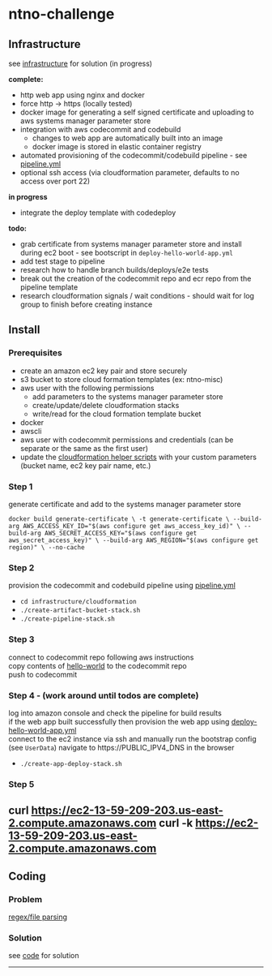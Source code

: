 # ntno-challenge

## Infrastructure
see [infrastructure](https://github.com/ntno/ntno-challenge/tree/master/infrastructure) for solution (in progress)

**complete:**
* http web app using nginx and docker
* force http -> https (locally tested)
* docker image for generating a self signed certificate and uploading to aws systems manager parameter store
* integration with aws codecommit and codebuild
  * changes to web app are automatically built into an image
  * docker image is stored in elastic container registry 
* automated provisioning of the codecommit/codebuild pipeline - see [pipeline.yml](https://github.com/ntno/ntno-challenge/tree/master/infrastructure/cloudformation/cft/pipeline.yml)
* optional ssh access (via cloudformation parameter, defaults to no access over port 22)


**in progress**
* integrate the deploy template with codedeploy

**todo:**
  * grab certificate from systems manager parameter store and install during ec2 boot - see bootscript in `deploy-hello-world-app.yml`
* add test stage to pipeline
* research how to handle branch builds/deploys/e2e tests
* break out the creation of the codecommit repo and ecr repo from the pipeline template 
* research cloudformation signals / wait conditions - should wait for log group to finish before creating instance


## Install
### Prerequisites
* create an amazon ec2 key pair and store securely
* s3 bucket to store cloud formation templates (ex: ntno-misc)
* aws user with the following permissions 
  * add parameters to the systems manager parameter store
  * create/update/delete cloudformation stacks
  * write/read for the cloud formation template bucket
* docker
* awscli
* aws user with codecommit permissions and credentials (can be separate or the same as the first user)
* update the [cloudformation helper scripts](https://github.com/ntno/ntno-challenge/tree/master/infrastructure/cloudformation/) with your custom parameters (bucket name, ec2 key pair name, etc.)  

### Step 1 
generate certificate and add to the systems manager parameter store

`docker build generate-certificate \
   -t generate-certificate \
   --build-arg AWS_ACCESS_KEY_ID="$(aws configure get aws_access_key_id)" \
   --build-arg AWS_SECRET_ACCESS_KEY="$(aws configure get aws_secret_access_key)" \
   --build-arg AWS_REGION="$(aws configure get region)" \
   --no-cache`   

### Step 2
provision the codecommit and codebuild pipeline using [pipeline.yml](https://github.com/ntno/ntno-challenge/tree/master/infrastructure/cloudformation/cft/pipeline.yml)  
* `cd infrastructure/cloudformation`  
* `./create-artifact-bucket-stack.sh`  
* `./create-pipeline-stack.sh  `

### Step 3
connect to codecommit repo following aws instructions  
copy contents of [hello-world](https://github.com/ntno/ntno-challenge/tree/master/infrastructure/hello-world) to the codecommit repo  
push to codecommit  

### Step 4 - (work around until todos are complete)
log into amazon console and check the pipeline for build results  
if the web app built successfully then provision the web app using [deploy-hello-world-app.yml](https://github.com/ntno/ntno-challenge/tree/master/infrastructure/cloudformation/cft/deploy-hello-world-app.yml)  
connect to the ec2 instance via ssh and manually run the bootstrap config (see `UserData`)
navigate to https://PUBLIC_IPV4_DNS in the browser
* `./create-app-deploy-stack.sh`  

### Step 5
curl https://ec2-13-59-209-203.us-east-2.compute.amazonaws.com
curl -k https://ec2-13-59-209-203.us-east-2.compute.amazonaws.com
---  

## Coding
### Problem
[regex/file parsing](https://www.hackerrank.com/challenges/validating-credit-card-number/problem)

### Solution
see [code](https://github.com/ntno/ntno-challenge/blob/master/code/validate.py) for solution


---

